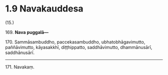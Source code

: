 # 1.9 Navakauddesa

(15.)

169\. **Nava puggalā—**

170\. Sammāsambuddho, paccekasambuddho, ubhatobhāgavimutto, paññāvimutto, kāyasakkhī, diṭṭhippatto, saddhāvimutto, dhammānusārī, saddhānusārī.

---

171\. Navakaṃ.
